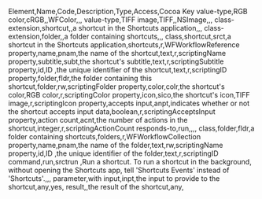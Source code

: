 Element,Name,Code,Description,Type,Access,Cocoa Key
value-type,RGB color,cRGB,,WFColor,,,
value-type,TIFF image,TIFF,,NSImage,,,
class-extension,shortcut,,a shortcut in the Shortcuts application,,,
class-extension,folder,,a folder containing shortcuts,,,
class,shortcut,srct,a shortcut in the Shortcuts application,shortcuts,r,WFWorkflowReference
property,name,pnam,the name of the shortcut,text,r,scriptingName
property,subtitle,subt,the shortcut's subtitle,text,r,scriptingSubtitle
property,id,ID  ,the unique identifier of the shortcut,text,r,scriptingID
property,folder,fldr,the folder containing this shortcut,folder,rw,scriptingFolder
property,color,colr,the shortcut's color,RGB color,r,scriptingColor
property,icon,sico,the shortcut's icon,TIFF image,r,scriptingIcon
property,accepts input,anpt,indicates whether or not the shortcut accepts input data,boolean,r,scriptingAcceptsInput
property,action count,acnt,the number of actions in the shortcut,integer,r,scriptingActionCount
responds-to,run,,,,
class,folder,fldr,a folder containing shortcuts,folders,r,WFWorkflowCollection
property,name,pnam,the name of the folder,text,rw,scriptingName
property,id,ID  ,the unique identifier of the folder,text,r,scriptingID
command,run,srctrun ,Run a shortcut. To run a shortcut in the background, without opening the Shortcuts app, tell 'Shortcuts Events' instead of 'Shortcuts'.,,,
parameter,with input,inpt,the input to provide to the shortcut,any,yes,
result,,the result of the shortcut,any,
